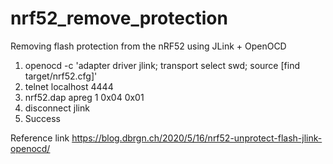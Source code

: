 # nrf52_remove_protection
Removing flash protection from the nRF52 using JLink + OpenOCD
1. openocd -c 'adapter driver jlink; transport select swd; source [find target/nrf52.cfg]'
2. telnet localhost 4444
3. nrf52.dap apreg 1 0x04 0x01
4. disconnect jlink
5. Success

Reference link 
https://blog.dbrgn.ch/2020/5/16/nrf52-unprotect-flash-jlink-openocd/
